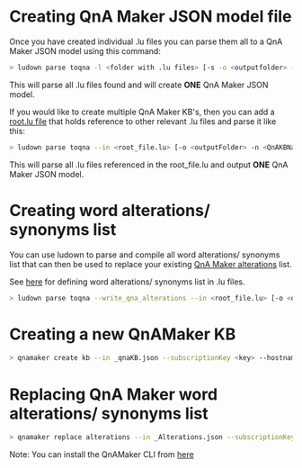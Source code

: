 # Creating QnA Maker JSON model file

Once you have created individual .lu files you can parse them all to a QnA Maker JSON model using this command: 
```bash
> ludown parse toqna -l <folder with .lu files> [-s -o <outputfolder> -n <QnAKBName> --verbose]
```

This will parse all .lu files found and will create **ONE** QnA Maker JSON model. 

If you would like to create multiple QnA Maker KB's, then you can add a [root.lu file](../examples/en-us/root.lu) that holds reference to other relevant .lu files and parse it like this: 

```bash
> ludown parse toqna --in <root_file.lu> [-o <outputFolder> -n <QnAKBName> --verbose]
```

This will parse all .lu files referenced in the root_file.lu and output **ONE** QnA Maker JSON model. 

# Creating word alterations/ synonyms list
You can use ludown to parse and compile all word alterations/ synonyms list that can then be used to replace your existing [QnA Maker alterations](https://westus.dev.cognitive.microsoft.com/docs/services/5a93fcf85b4ccd136866eb37/operations/5ac266295b4ccd1554da75fd) list. 

See [here](lu-file-format.md#QnA-Maker-alterations) for defining word alterations/ synonyms list in .lu files.

```bash
> ludown parse toqna --write_qna_alterations --in <root_file.lu> [-o <outputFolder> -n <QnAKBName> --verbose]
```

# Creating a new QnAMaker KB

```bash
> qnamaker create kb --in _qnaKB.json --subscriptionKey <key> --hostname <url> --endpointKey <key>
```

# Replacing QnA Maker word alterations/ synonyms list

```bash
> qnamaker replace alterations --in _Alterations.json --subscriptionKey <key> --hostname <url> --endpointKey <key>
```

Note: You can install the QnAMaker CLI from [here](../../QnAMaker)

